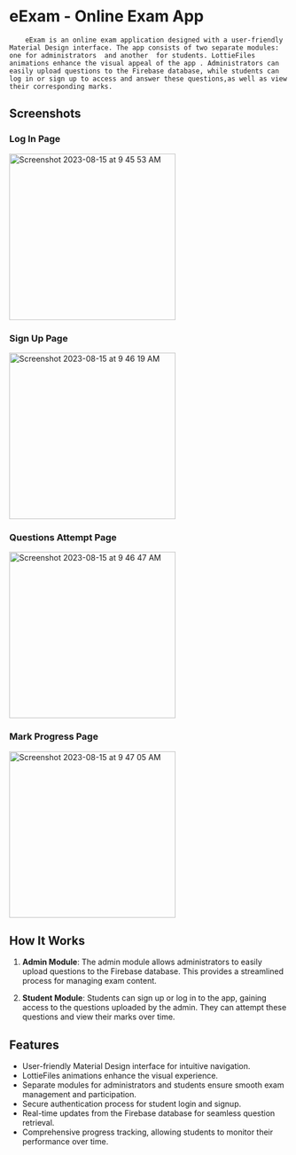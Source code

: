 # eExam - Online Exam App

		eExam is an online exam application designed with a user-friendly Material Design interface. The app consists of two separate modules: one for administrators  and another  for students. LottieFiles animations enhance the visual appeal of the app . Administrators can easily upload questions to the Firebase database, while students can log in or sign up to access and answer these questions,as well as view their corresponding marks.

## Screenshots

### Log In Page
<img width="300" alt="Screenshot 2023-08-15 at 9 45 53 AM" src="https://github.com/HSG15/eExam/assets/97149893/0fbad7d0-e9b6-4385-bfb9-b7e73deef1aa">


### Sign Up Page
<img width="300" alt="Screenshot 2023-08-15 at 9 46 19 AM" src="https://github.com/HSG15/eExam/assets/97149893/41904914-ff37-464f-bb25-edffb76ea647">


### Questions Attempt Page
<img width="300" alt="Screenshot 2023-08-15 at 9 46 47 AM" src="https://github.com/HSG15/eExam/assets/97149893/1cdeb444-bc3d-4b14-94ac-f27b61ac04a8">


### Mark Progress Page
<img width="300" alt="Screenshot 2023-08-15 at 9 47 05 AM" src="https://github.com/HSG15/eExam/assets/97149893/090aaeaa-ccb3-4747-813d-9620d6db2456">


## How It Works

1. **Admin Module**: The admin module allows administrators to easily upload questions to the Firebase database. This provides a streamlined process for managing exam content.

2. **Student Module**: Students can sign up or log in to the app, gaining access to the questions uploaded by the admin. They can attempt these questions and view their marks over time.

## Features

- User-friendly Material Design interface for intuitive navigation.
- LottieFiles animations enhance the visual experience.
- Separate modules for administrators and students ensure smooth exam management and participation.
- Secure authentication process for student login and signup.
- Real-time updates from the Firebase database for seamless question retrieval.
- Comprehensive progress tracking, allowing students to monitor their performance over time.
